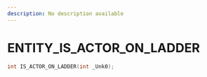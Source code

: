 ```yaml
---
description: No description available 
---
```


# ENTITY\_IS_ACTOR_ON_LADDER

```cpp
int IS_ACTOR_ON_LADDER(int _Unk0);
```
